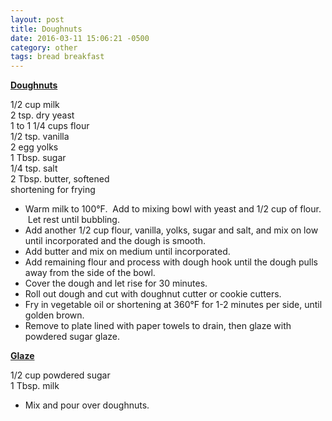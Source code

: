 ```yaml
---
layout: post
title: Doughnuts
date: 2016-03-11 15:06:21 -0500
category: other
tags: bread breakfast
---
```

<span style="text-decoration: underline;"><strong>Doughnuts</strong></span>
  
1/2 cup milk  
2 tsp. dry yeast  
1 to 1 1/4 cups flour  
1/2 tsp. vanilla  
2 egg yolks  
1 Tbsp. sugar  
1/4 tsp. salt  
2 Tbsp. butter, softened  
shortening for frying  
<ul>
	<li>Warm milk to 100°F.  Add to mixing bowl with yeast and 1/2 cup of flour.  Let rest until bubbling.</li>
	<li>Add another 1/2 cup flour, vanilla, yolks, sugar and salt, and mix on low until incorporated and the dough is smooth.</li>
	<li>Add butter and mix on medium until incorporated.</li>
	<li>Add remaining flour and process with dough hook until the dough pulls away from the side of the bowl.</li>
	<li>Cover the dough and let rise for 30 minutes.</li>
	<li>Roll out dough and cut with doughnut cutter or cookie cutters.</li>
	<li>Fry in vegetable oil or shortening at 360°F for 1-2 minutes per side, until golden brown.</li>
	<li>Remove to plate lined with paper towels to drain, then glaze with powdered sugar glaze.</li>
</ul>
<strong><span style="text-decoration: underline;">Glaze</span></strong>
  
1/2 cup powdered sugar  
1 Tbsp. milk  
<ul>
	<li>Mix and pour over doughnuts.</li>
</ul>
